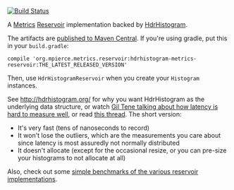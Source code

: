 [![Build Status](https://semaphoreapp.com/api/v1/projects/60b0719a-f47d-447f-8f85-5ced5cca143e/317138/badge.png)](https://semaphoreapp.com/marshallpierce/hdrhistogram-metrics-reservoir)

A [Metrics](https://dropwizard.github.io/metrics/3.1.0/) [Reservoir](https://dropwizard.github.io/metrics/3.1.0/manual/core/#uniform-reservoirs) implementation backed by [HdrHistogram](http://hdrhistogram.org/).

The artifacts are [published to Maven Central](http://search.maven.org/#search|ga|1|hdrhistogram-metrics-reservoir). If you're using gradle, put this in your `build.gradle`:
```
compile 'org.mpierce.metrics.reservoir:hdrhistogram-metrics-reservoir:THE_LATEST_RELEASED_VERSION'
```

Then, use `HdrHistogramReservoir` when you create your `Histogram` instances.

See http://hdrhistogram.org/ for why you want HdrHistogram as the underlying data structure, or watch [Gil Tene talking about how latency is hard to measure well](http://www.infoq.com/presentations/latency-pitfalls), or read [this thread](https://groups.google.com/forum/#!msg/mechanical-sympathy/I4JfZQ1GYi8/ocuzIyC3N9EJ). The short version:

- It's very fast (tens of nanoseconds to record)
- It won't lose the outliers, which are the measurements you care about since latency is most assuredly not normally distributed
- It doesn't allocate (except for the occasional resize, or you can pre-size your histograms to not allocate at all)

Also, check out some [simple benchmarks of the various reservoir implementations](https://bitbucket.org/marshallpierce/metrics-reservoir-benchmark).
